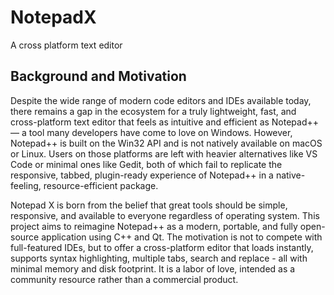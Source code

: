 # NotepadX
A cross platform text editor

## Background and Motivation
Despite the wide range of modern code editors and IDEs available today, there remains a gap in the ecosystem for a truly lightweight, fast, and cross-platform text editor that feels as intuitive and efficient as Notepad++ — a tool many developers have come to love on Windows. However, Notepad++ is built on the Win32 API and is not natively available on macOS or Linux. Users on those platforms are left with heavier alternatives like VS Code or minimal ones like Gedit, both of which fail to replicate the responsive, tabbed, plugin-ready experience of Notepad++ in a native-feeling, resource-efficient package.

Notepad X is born from the belief that great tools should be simple, responsive, and available to everyone regardless of operating system. This project aims to reimagine Notepad++ as a modern, portable, and fully open-source application using C++ and Qt. The motivation is not to compete with full-featured IDEs, but to offer a cross-platform editor that loads instantly, supports syntax highlighting, multiple tabs, search and replace -  all with minimal memory and disk footprint. It is a labor of love, intended as a community resource rather than a commercial product.